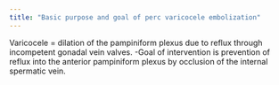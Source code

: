 ```yaml
---
title: "Basic purpose and goal of perc varicocele embolization"
---
```

Varicocele = dilation of the pampiniform plexus due to reflux through incompetent gonadal vein valves.
-Goal of intervention is prevention of reflux into the anterior pampiniform plexus by occlusion of the internal spermatic vein.

